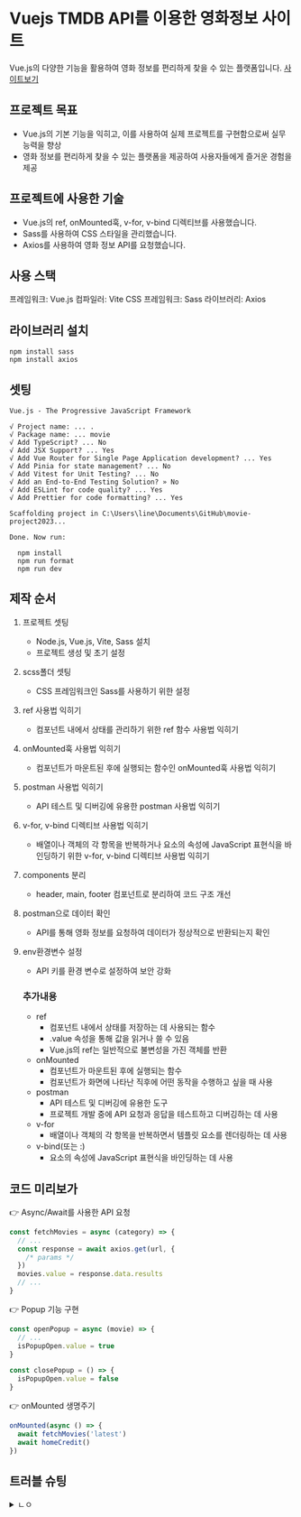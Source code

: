 # Vuejs TMDB API를 이용한 영화정보 사이트
Vue.js의 다양한 기능을 활용하여 영화 정보를 편리하게 찾을 수 있는 플랫폼입니다.
<a href="https://movie-project-ecru.vercel.app/" target="_blank">사이트보기</a>

## 프로젝트 목표

- Vue.js의 기본 기능을 익히고, 이를 사용하여 실제 프로젝트를 구현함으로써 실무 능력을 향상
- 영화 정보를 편리하게 찾을 수 있는 플랫폼을 제공하여 사용자들에게 즐거운 경험을 제공

## 프로젝트에 사용한 기술
- Vue.js의 ref, onMounted훅, v-for, v-bind 디렉티브를 사용했습니다.
- Sass를 사용하여 CSS 스타일을 관리했습니다.
- Axios를 사용하여 영화 정보 API를 요청했습니다.
## 사용 스택

프레임워크: Vue.js
컴파일러: Vite
CSS 프레임워크: Sass
라이브러리: Axios

## 라이브러리 설치

```
npm install sass
npm install axios
```

## 셋팅

```
Vue.js - The Progressive JavaScript Framework

√ Project name: ... .
√ Package name: ... movie
√ Add TypeScript? ... No
√ Add JSX Support? ... Yes
√ Add Vue Router for Single Page Application development? ... Yes
√ Add Pinia for state management? ... No
√ Add Vitest for Unit Testing? ... No
√ Add an End-to-End Testing Solution? » No
√ Add ESLint for code quality? ... Yes
√ Add Prettier for code formatting? ... Yes

Scaffolding project in C:\Users\line\Documents\GitHub\movie-project2023...

Done. Now run:

  npm install
  npm run format
  npm run dev
```

## 제작 순서

1. 프로젝트 셋팅
   - Node.js, Vue.js, Vite, Sass 설치
   - 프로젝트 생성 및 초기 설정
2. scss폴더 셋팅
   - CSS 프레임워크인 Sass를 사용하기 위한 설정
3. ref 사용법 익히기
   - 컴포넌트 내에서 상태를 관리하기 위한 ref 함수 사용법 익히기
4. onMounted훅 사용법 익히기
   - 컴포넌트가 마운트된 후에 실행되는 함수인 onMounted훅 사용법 익히기
5. postman 사용법 익히기
   - API 테스트 및 디버깅에 유용한 postman 사용법 익히기
6. v-for, v-bind 디렉티브 사용법 익히기
   - 배열이나 객체의 각 항목을 반복하거나 요소의 속성에 JavaScript 표현식을 바인딩하기 위한 v-for, v-bind 디렉티브 사용법 익히기
7. components 분리
   - header, main, footer 컴포넌트로 분리하여 코드 구조 개선
8. postman으로 데이터 확인
   - API를 통해 영화 정보를 요청하여 데이터가 정상적으로 반환되는지 확인
9. env환경변수 설정

   - API 키를 환경 변수로 설정하여 보안 강화

   ### 추가내용

   - ref
     - 컴포넌트 내에서 상태를 저장하는 데 사용되는 함수
     - .value 속성을 통해 값을 읽거나 쓸 수 있음
     - Vue.js의 ref는 일반적으로 불변성을 가진 객체를 반환
   - onMounted
     - 컴포넌트가 마운트된 후에 실행되는 함수
     - 컴포넌트가 화면에 나타난 직후에 어떤 동작을 수행하고 싶을 때 사용
   - postman
     - API 테스트 및 디버깅에 유용한 도구
     - 프로젝트 개발 중에 API 요청과 응답을 테스트하고 디버깅하는 데 사용
   - v-for
     - 배열이나 객체의 각 항목을 반복하면서 템플릿 요소를 렌더링하는 데 사용
   - v-bind(또는 :)
     - 요소의 속성에 JavaScript 표현식을 바인딩하는 데 사용

## 코드 미리보가

👉 Async/Await를 사용한 API 요청

```javascript
const fetchMovies = async (category) => {
  // ...
  const response = await axios.get(url, {
    /* params */
  })
  movies.value = response.data.results
  // ...
}
```

👉 Popup 기능 구현

```javascript
const openPopup = async (movie) => {
  // ...
  isPopupOpen.value = true
}

const closePopup = () => {
  isPopupOpen.value = false
}
```

👉 onMounted 생명주기

```javascript
onMounted(async () => {
  await fetchMovies('latest')
  await homeCredit()
})
```

## 트러블 슈팅

<details>
<summary>ㄴㅇ</summary>

</details>
